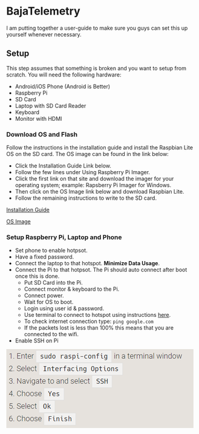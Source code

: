 # BajaTelemetry

I am putting together a user-guide to make sure you guys can set this up yourself whenever necessary.

## Setup

This step assumes that something is broken and you want to setup from scratch. You will need the following hardware:

* Android/iOS Phone (Android is Better)
* Raspberry Pi
* SD Card
* Laptop with SD Card Reader
* Keyboard
* Monitor with HDMI

### Download OS and Flash

Follow the instructions in the installation guide and install the Raspbian Lite OS on the SD card. The OS image can be found in the link below:

* Click the Installation Guide Link below.
* Follow the few lines under Using Raspberry Pi Imager.
* Click the first link on that site and download the imager for your operating system; example: Rapsberry Pi Imager for Windows.
* Then click on the OS Image link below and download Raspbian Lite.
* Follow the remaining instructions to write to the SD card. 

[Installation Guide](https://www.raspberrypi.org/documentation/installation/installing-images/README.md)

[OS Image](https://www.raspberrypi.org/downloads/raspbian/)

### Setup Raspberry Pi, Laptop and Phone

* Set phone to enable hotpsot. 
* Have a fixed password. 
* Connect the laptop to that hotspot. **Minimize Data Usage**. 
* Connect the Pi to that hotpsot. The Pi should auto connect after boot once this is done.
   * Put SD Card into the Pi.
   * Connect monitor & keyboard to the Pi.
   * Connect power.
   * Wait for OS to boot.
   * Login using user id & password. 
   * Use terminal to connect to hotspot using instructions [here](https://www.raspberrypi.org/documentation/configuration/wireless/wireless-cli.md).
   * To check internet connection type: 
   `ping google.com`
   * If the packets lost is less than 100% this means that you are connected to the wifi.
* Enable SSH on Pi

![](https://github.com/AnirudhPal/BajaTelemetry/blob/master/Images/1.PNG?raw=true)
   
